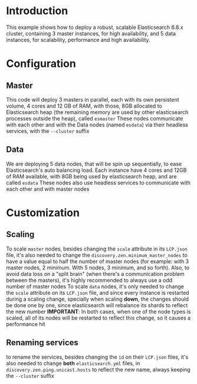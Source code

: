 # Introduction
This example shows how to deploy a robust, scalable Elasticsearch 6.8.x cluster, containing 3 master instances, for high availability, and 5 data instances, for scalability, performance and high availability.

# Configuration

## Master
This code will deploy 3 masters in parallel, each with its own persistent volume, 4 cores and 12 GB of RAM, with those, 8GB allocated to Elasticsearch heap (the remaining memory are used by other elasticsearch processes outside the heap), called `esmaster`
These nodes communicate with each other and with the Data nodes (named `esdata`) via their headless services, with the `--cluster` suffix

## Data
We are deploying 5 data nodes, that will be spin up sequentially, to ease Elasticsearch's auto balancing load. Each instance have 4 cores and 12GB of RAM available, with 8GB being used by elasticsearch heap, and are called `esdata`
These nodes also use headless services to communicate with each other and with master nodes

# Customization
## Scaling
To scale `master` nodes, besides changing the `scale` attribute in its `LCP.json` file, it's also needed to change the `discovery.zen.minimum_master_nodes` to have a value equal to half the number of master nodes (for example: with 3 master nodes, 2 minimum. With 5 nodes, 3 minimum, and so forth). Also, to avoid data loss on a "split brain" (when there's a communication problem between the masters), it's highly recommended to always use a odd number of master nodes
To scale `data` nodes, it's only needed to change the `scale` attribute on its `LCP.json` file, and since every instance is restarted during a scaling change, specially when scaling **down**, the changes should be done one by one, since elasticsearch will rebalance its shards to reflect the new number
**IMPORTANT**: In both cases, when one of the node types is scaled, all of its nodes will be restarted to reflect this change, so it causes a performance hit

## Renaming services
to rename the services, besides changing the `id` on their `LCP.json` files, it's also needed to change **both** `elasticsearch.yml` files, in `discovery.zen.ping.unicast.hosts` to reflect the new name, always keeping the `--cluster` suffix

